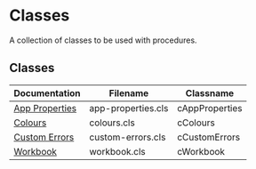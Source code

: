 # Classes

A collection of classes to be used with procedures.

## Classes

Documentation | Filename | Classname
---- | ---- | ----
[App Properties](classes/app-properties.md) | app-properties.cls | cAppProperties
[Colours](classes/colours.md) | colours.cls | cColours
[Custom Errors](classes/custom-errors.md) | custom-errors.cls | cCustomErrors
[Workbook](classes/workbook.md) | workbook.cls | cWorkbook

